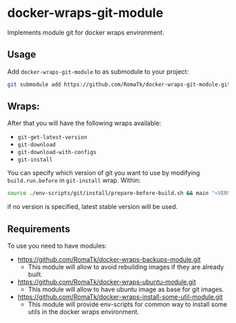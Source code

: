 # docker-wraps-git-module
Implements module git for docker wraps environment.

## Usage
Add `docker-wraps-git-module` to as submodule to your project:
```bash
git submodule add https://github.com/RomaTk/docker-wraps-git-module.git modules/<name-you-like>
```

## Wraps:
After that you will have the following wraps available:
- `git-get-latest-version`
- `git-download`
- `git-download-with-configs`
- `git-install`

You can specify which version of git you want to use by modifying `build.run.before` in `git-install` wrap. Within:
```bash
source ./env-scripts/git/install/prepare-before-build.sh && main "<VERSION>" "linux" "./dockers/git"
```
if no version is specified, latest stable version will be used.

## Requirements

To use you need to have modules:
- https://github.com/RomaTk/docker-wraps-backups-module.git
    - This module will allow to avoid rebuilding images if they are already built.
- https://github.com/RomaTk/docker-wraps-ubuntu-module.git
    - This module will allow to have ubuntu image as base for git images.
- https://github.com/RomaTk/docker-wraps-install-some-util-module.git
    - This module will provide env-scripts for common way to install some utils in the docker wraps environment.

